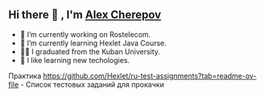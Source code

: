 ## Hi there 👋 , I'm [Alex Cherepov](https://www.github.com/cherepovalex)

<!--
**CherepovAlex/CherepovAlex** is a ✨ _special_ ✨ repository because its `README.md` (this file) appears on your GitHub profile.

Here are some ideas to get you started:

- 👯 I’m looking to collaborate on ...
- 🤔 I’m looking for help with ...
- 💬 Ask me about ...
- 📫 How to reach me: ...
- 😄 Pronouns: ...
- ⚡ Fun fact: ...
-->
- 🔭 I’m currently working on Rostelecom.
- 🌱 I’m currently learning Hexlet Java Course.
- 👨‍🎓 I graduated from the Kuban University.
- 🤩 I like learning new techologies.

Практика
https://github.com/Hexlet/ru-test-assignments?tab=readme-ov-file - Список тестовых заданий для прокачки
